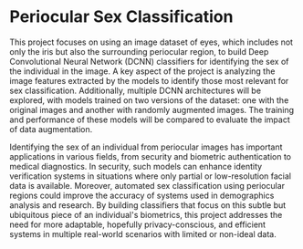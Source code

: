 # Periocular Sex Classification

This project focuses on using an image dataset of eyes, which includes not only the iris but also the surrounding periocular region, to build Deep Convolutional Neural Network (DCNN) classifiers for identifying the sex of the individual in the image. A key aspect of the project is analyzing the image features extracted by the models to identify those most relevant for sex classification. Additionally, multiple DCNN architectures will be explored, with models trained on two versions of the dataset: one with the original images and another with randomly augmented images. The training and performance of these models will be compared to evaluate the impact of data augmentation.

Identifying the sex of an individual from periocular images has important applications in various fields, from security and biometric authentication to medical diagnostics. In security, such models can enhance identity verification systems in situations where only partial or low-resolution facial data is available. Moreover, automated sex classification using periocular regions could improve the accuracy of systems used in demographics analysis and research. By building classifiers that focus on this subtle but ubiquitous piece of an individual's biometrics, this project addresses the need for more adaptable, hopefully privacy-conscious, and efficient systems in multiple real-world scenarios with limited or non-ideal data.